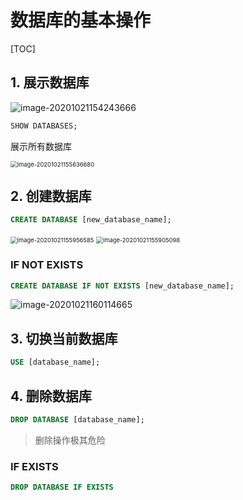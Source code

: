 # 数据库的基本操作

[TOC]



## 1. 展示数据库

![image-20201021154243666](https://www.qiniu.cregskin.com/image-20201021154243666.png)

```sql
SHOW DATABASES;
```

展示所有数据库

<img src="https://www.qiniu.cregskin.com/image-20201021155636680.png" alt="image-20201021155636680" style="zoom: 67%;" />

## 2. 创建数据库

```sql
CREATE DATABASE [new_database_name];
```

<img src="https://www.qiniu.cregskin.com/image-20201021155956585.png" alt="image-20201021155956585" style="zoom:67%;" />

<img src="https://www.qiniu.cregskin.com/image-20201021155905098.png" alt="image-20201021155905098" style="zoom:67%;" />

### IF NOT EXISTS

```sql
CREATE DATABASE IF NOT EXISTS [new_database_name];
```



![image-20201021160114665](https://www.qiniu.cregskin.com/image-20201021160114665.png)



## 3. 切换当前数据库

```sql
USE [database_name];
```



## 4. 删除数据库

```sql
DROP DATABASE [database_name];
```

> 删除操作极其危险



### IF EXISTS

```sql
DROP DATABASE IF EXISTS
```



